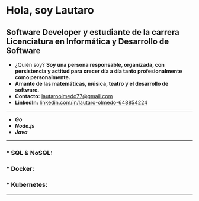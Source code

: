 # Hola, soy Lautaro

## Software Developer y estudiante de la carrera Licenciatura en Informática y Desarrollo de Software

* ¿Quién soy? **Soy una persona responsable, organizada, con persistencia y actitud para crecer día a día tanto profesionalmente como personalmente.**
* **Amante de las matemáticas, música, teatro y el desarrollo de software.**
* **Contacto:** [lautaroolmedo77@gmail.com]()
* **LinkedIn:** [linkedin.com/in/lautaro-olmedo-648854224]()

---

- **_Go_**
- **_Node.js_**
- **_Java_**

---

### * **SQL & NoSQL:**

### * **Docker:**
 
### * **Kubernetes:**

---




